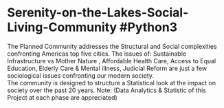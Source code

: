 # Serenity-on-the-Lakes-Social-Living-Community #Python3 
The Planned Community addresses the Structural and Social complexities confronting Americas top five cities. 
The issues of: 
Sustainable Infrastructure vs Mother Nature , 
Affordable Health Care, 
Access to Equal Education, 
Elderly Care &  Mental illness, 
Judicial Reform 
are just a few sociological issues confronting our modern society.  
The community is designed to structure a Statistical look at the impact on society over the past 20 years. 
Note: (Data Analytics & Statistic of this Project at each phase are appreciated) 
